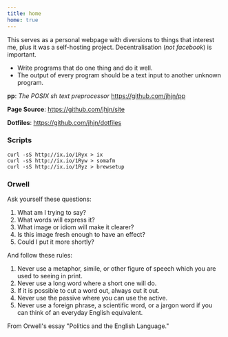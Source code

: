 ```yaml
---
title: home
home: true
---
```


This serves as a personal webpage with diversions to things that interest me, plus it was a self-hosting project. Decentralisation (*not facebook*) is important.

* Write programs that do one thing and do it well.
* The output of every program should be a text input to another unknown program.

**pp**: *The POSIX sh text preprocessor* <https://github.com/jhjn/pp>

**Page Source**: <https://github.com/jhjn/site>

**Dotfiles**: <https://github.com/jhjn/dotfiles>

### Scripts

~~~
curl -sS http://ix.io/1Ryx > ix
curl -sS http://ix.io/1Ryw > somafm
curl -sS http://ix.io/1Ryz > brewsetup
~~~


### Orwell

Ask yourself these questions:

1. What am I trying to say?
1. What words will express it?
1. What image or idiom will make it clearer?
1. Is this image fresh enough to have an effect?
1. Could I put it more shortly?

And follow these rules:

1. Never use a metaphor, simile, or other figure of speech which you are used to seeing in print.
1. Never use a long word where a short one will do.
1. If it is possible to cut a word out, always cut it out.
1. Never use the passive where you can use the active.
1. Never use a foreign phrase, a scientific word, or a jargon word if you can think of an everyday English equivalent.

From Orwell's essay "Politics and the English Language."
